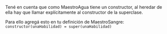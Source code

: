 Tené en cuenta que como MaestroAgua tiene un constructor, al heredar de ella hay que llamar explícitamente al constructor de la superclase.

Para ello agregá esto en tu definición de MaestroSangre:
`constructor(unaHabilidad) = super(unaHabilidad)`